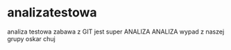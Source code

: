 # analizatestowa
analiza testowa zabawa z GIT jest super
ANALIZA ANALIZA
wypad z naszej grupy
oskar chuj